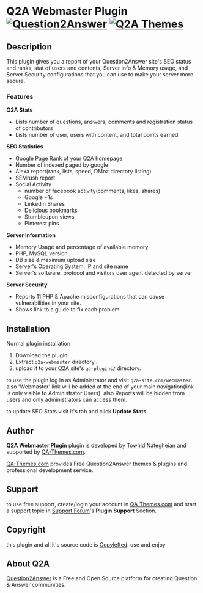 # Q2A Webmaster Plugin [![Question2Answer](http://qa-themes.com/files/q2a-logo.png)](http://www.question2answer.org/) [![Q2A Themes](http://qa-themes.com/files/qa-logo.jpg)](http://qa-themes.com/)

## Description
This plugin gives you a report of your Question2Answer site's SEO status and ranks, stat of users and contents, Server info & Memory usage, and Server Security configurations that you can use to make your server more secure.

### Features

**Q2A Stats**
* Lists number of questions, answers, comments and registration status of contributors
* Lists number of user, users with content, and total points earned

**SEO Statistics**
* Google Page Rank of your Q2A homepage
* Number of indexed paged by google
* Alexa report(rank, lists, speed, DMoz directory listing)
* SEMrush report
* Social Activity
    * number of facebook activity(comments, likes, shares)
    * Google +1s
    * Linkedin Shares
    * Delicious bookmarks
    * Stumbleupon views
    * Pinterest pins

**Server Information**
* Memory Usage and percentage of available memory
* PHP, MySQL version
* DB size & maximum upload size
* Server's Operating System, IP and site name
* Server's software, protocol and visitors user agent detected by server

**Server Security**
* Reports 11 PHP & Apache misconfigurations that can cause vulnerabilities in your site.
* Shows link to a guide to fix each problem.

## Installation
Normal plugin installation
1. Download the plugin.
2. Extract `q2a-webmaster` directory..
3. upload it to your Q2A site's `qa-plugins/` directory.

to use the plugin log in as Administrator and visit `q2a-site.com/webmaster`. also 'Webmaster' link will be added at the end of your main navigation(link is only visible to Administrator Users). also Reports will be hidden from users and only administrators can access them.

to update SEO Stats visit it's tab and click **Update Stats**


## Author
**Q2A Webmaster Plugin** plugin is developed by [Towhid Nategheian](http://TowhidN.com) and supported by [QA-Themes.com](http://QA-Themes.com).

[QA-Themes.com](http://QA-Themes.com) provides Free Question2Answer themes & plugins and professional development service.

## Support
to use free support, create/login your account in [QA-Themes.com](http://QA-Themes.com) and start a support topic in [Support Forum](http://qa-themes.com/forums)'s **Plugin Support** Section.

## Copyright
this plugin and all it's source code is [Copylefted](http://en.wikipedia.org/wiki/Copyleft). use and enjoy.

## About Q2A
[Question2Answer](http://www.question2answer.org/) is a Free and Open Source platform for creating Question & Answer communities.